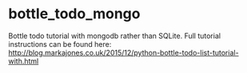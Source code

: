 # bottle_todo_mongo
Bottle todo tutorial with mongodb rather than SQLite. Full tutorial instructions can be found here: http://blog.markajones.co.uk/2015/12/python-bottle-todo-list-tutorial-with.html
